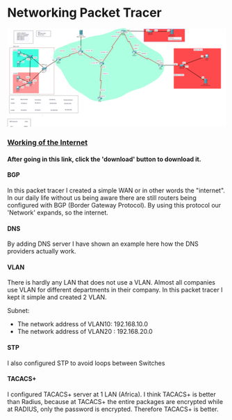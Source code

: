 # Networking Packet Tracer

![Screenshot](ptInternet.PNG)

### [Working of the Internet](https://github.com/UmutErgunes/Networking-Security/blob/master/Networking%20-%20Cisco/Lan-Wan-DNS-Internet.pkt) 
#### After going in this link, click the 'download' button to download it.

#### BGP
In this packet tracer I created a simple WAN or in other words the "internet".
In our daily life without us being aware there are still routers being configured with BGP (Border Gateway Protocol). By using this protocol our 'Network' expands, so the internet.
#### DNS
By adding DNS server I have shown an example here how the DNS providers actually work.

#### VLAN
There is hardly any LAN that does not use a VLAN. Almost all companies use VLAN for different departments in their company. In this packet tracer I kept it simple and created 2 VLAN.

Subnet:
  - The network address of VLAN10: 192.168.10.0
  - The network address of VLAN20 : 192.168.20.0
  
  
#### STP
I also configured STP to avoid loops between Switches

#### TACACS+
I configured TACACS+ server at 1 LAN (Africa). I think TACACS+ is better than Radius, because at TACACS+ the entire packages are encrypted while at RADIUS, only the password is encrypted. Therefore TACACS+ is better.

